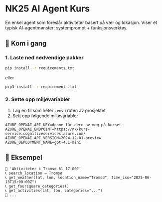 # NK25 AI Agent Kurs

En enkel agent som foreslår aktiviteter basert på vær og lokasjon. Viser et typisk AI-agentmønster: systemprompt + funksjonsverktøy.

## 🚀 Kom i gang

### 1. Laste ned nødvendige pakker
```bash
pip install -r requirements.txt
```
eller
```bash
pip3 install -r requirements.txt
```
### 2. Sette opp miljøvariabler
1. Lag en fil som heter `.env` i roten av prosjektet
2. Sett opp følgende miljøvariabler
```
AZURE_OPENAI_API_KEY=denne får dere av meg på kurset
AZURE_OPENAI_ENDPOINT=https://nk-kurs-service.cognitiveservices.azure.com/
AZURE_OPENAI_API_VERSION=2024-12-01-preview
AZURE_DEPLOYMENT_NAME=gpt-4.1-mini
```

## 💬 Eksempel

```
📝 'Aktiviteter i Tromsø kl 17:00?'
📞 search_location → Tromsø
📞 get_weather(lat, lon, location_name="Tromsø", time_iso="2025-06-13T15:00:00Z")
📞 get_foursquare_categories()
📞 get_activities(lat, lon, categories="...")
💬 ...
```
